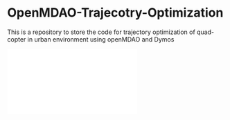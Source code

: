 # OpenMDAO-Trajecotry-Optimization
This is a repository to store the code for trajectory optimization of quad-copter in urban environment using openMDAO and Dymos

![GitHub Logo](./fifures_obs_traj/trajectory3D_obs.pdf)